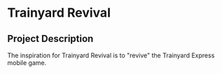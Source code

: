 # Trainyard Revival 

## Project Description

The inspiration for Trainyard Revival is to "revive" the Trainyard Express mobile game.

